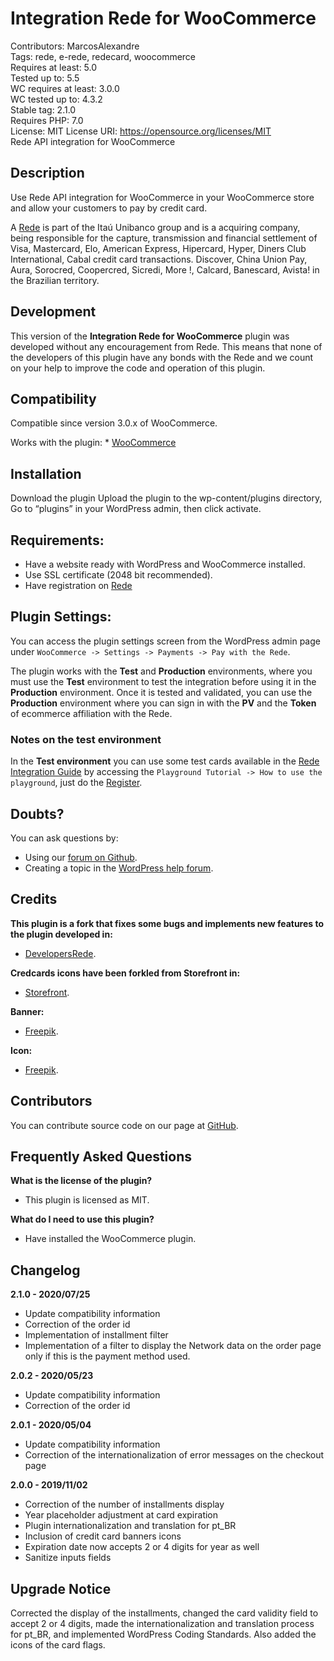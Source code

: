 # Integration Rede for WooCommerce

Contributors: MarcosAlexandre  
Tags: rede, e-rede, redecard, woocommerce  
Requires at least: 5.0  
Tested up to: 5.5  
WC requires at least: 3.0.0  
WC tested up to: 4.3.2  
Stable tag: 2.1.0  
Requires PHP: 7.0  
License: MIT License URI: https://opensource.org/licenses/MIT  
Rede API integration for WooCommerce  

## Description

Use Rede API integration for WooCommerce in your WooCommerce store and allow your customers to pay by credit card.

A [Rede](https://www.userede.com.br/) is part of the Itaú Unibanco group and is a acquiring company, being responsible for the capture, transmission and financial settlement of Visa, Mastercard, Elo, American Express, Hipercard, Hyper, Diners Club International, Cabal credit card transactions. Discover, China Union Pay, Aura, Sorocred, Coopercred, Sicredi, More !, Calcard, Banescard, Avista! in the Brazilian territory.

## Development

This version of the **Integration Rede for WooCommerce** plugin was developed without any encouragement from Rede. This means that none of the developers of this plugin have any bonds with the Rede and we count on your help to improve the code and operation of this plugin.

## Compatibility

Compatible since version 3.0.x of WooCommerce.

Works with the plugin: \* [WooCommerce](https://wordpress.org/plugins/woocommerce/)

## Installation

Download the plugin Upload the plugin to the wp-content/plugins directory, Go to “plugins” in your WordPress admin, then click activate.

## Requirements:

-   Have a website ready with WordPress and WooCommerce installed.
-   Use SSL certificate (2048 bit recommended).
-   Have registration on [Rede](https://www.userede.com.br/new/e-rede#telefone)

## Plugin Settings:

You can access the plugin settings screen from the WordPress admin page under `WooCommerce -> Settings -> Payments -> Pay with the Rede`.

The plugin works with the **Test** and **Production** environments, where you must use the **Test** environment to test the integration before using it in the **Production** environment. Once it is tested and validated, you can use the **Production** environment where you can sign in with the **PV** and the **Token** of ecommerce affiliation with the Rede.

### Notes on the test environment

In the **Test environment** you can use some test cards available in the [Rede Integration Guide](https://www.userede.com.br/desenvolvedores/pt/produto/e-Rede#tutorial) by accessing the `Playground Tutorial -> How to use the playground`, just do the [Register](https://www.userede.com.br/desenvolvedores/pt/cadastro).

## Doubts?

You can ask questions by:

-   Using our [forum on Github](https://github.com/marcos-alexandre82/integration-rede-for-woocommerce/issues).
-   Creating a topic in the [WordPress help forum](https://wordpress.org/support/plugin/integration-rede-for-woocommerce).

## Credits

**This plugin is a fork that fixes some bugs and implements new features to the plugin developed in:**

-   [DevelopersRede](https://github.com/DevelopersRede/woocommerce).

**Credcards icons have been forkled from Storefront in:**

-   [Storefront](https://github.com/woocommerce/storefront/tree/master/assets/images/credit-cards).

**Banner:**

-   [Freepik](https://br.freepik.com/vetores-gratis/conjunto-de-banner-de-pagamento_4378405.htm#page=3&query=cartao+de+credito+banner&position=33).

**Icon:**

-   [Freepik](https://br.freepik.com/vetores-gratis/icones-economia_794700.htm#page=1&query=cartao%20de%20credito&position=20).

## Contributors

You can contribute source code on our page at [GitHub](https://github.com/marcos-alexandre82/integration-rede-for-woocommerce/issues).

## Frequently Asked Questions

**What is the license of the plugin?**

-   This plugin is licensed as MIT.

**What do I need to use this plugin?**

-   Have installed the WooCommerce plugin.

## Changelog

**2.1.0 - 2020/07/25**

-   Update compatibility information
-   Correction of the order id
-   Implementation of installment filter
-   Implementation of a filter to display the Network data on the order page only if this is the payment method used.

**2.0.2 - 2020/05/23**

-   Update compatibility information
-   Correction of the order id

**2.0.1 - 2020/05/04**

-   Update compatibility information
-   Correction of the internationalization of error messages on the checkout page

**2.0.0 - 2019/11/02**

-   Correction of the number of installments display
-   Year placeholder adjustment at card expiration
-   Plugin internationalization and translation for pt\_BR
-   Inclusion of credit card banners icons
-   Expiration date now accepts 2 or 4 digits for year as well
-   Sanitize inputs fields

## Upgrade Notice

Corrected the display of the installments, changed the card validity field to accept 2 or 4 digits, made the internationalization and translation process for pt\_BR, and implemented WordPress Coding Standards. Also added the icons of the card flags.
